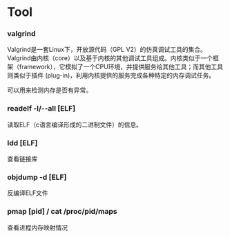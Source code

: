 # Tool

### valgrind

Valgrind是一套Linux下，开放源代码（GPL V2）的仿真调试工具的集合。Valgrind由内核（core）以及基于内核的其他调试工具组成。内核类似于一个框架（framework），它模拟了一个CPU环境，并提供服务给其他工具；而其他工具则类似于插件 (plug-in)，利用内核提供的服务完成各种特定的内存调试任务。

可以用来检测内存是否有异常。

### readelf -l/--all [ELF]

读取ELF（c语言编译形成的二进制文件）的信息。

### ldd [ELF]

查看链接库

### objdump -d [ELF]

反编译ELF文件

### pmap [pid] / cat /proc/pid/maps

查看进程内存映射情况
